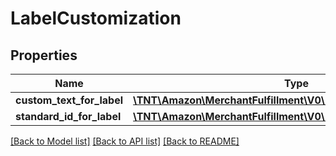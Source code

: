 # LabelCustomization

## Properties
Name | Type | Description | Notes
------------ | ------------- | ------------- | -------------
**custom_text_for_label** | [**\TNT\Amazon\MerchantFulfillment\V0\Model\CustomTextForLabel**](CustomTextForLabel.md) |  | [optional] 
**standard_id_for_label** | [**\TNT\Amazon\MerchantFulfillment\V0\Model\StandardIdForLabel**](StandardIdForLabel.md) |  | [optional] 

[[Back to Model list]](../README.md#documentation-for-models) [[Back to API list]](../README.md#documentation-for-api-endpoints) [[Back to README]](../README.md)


